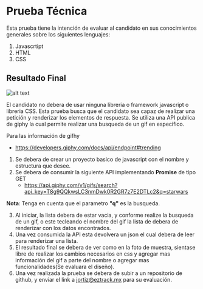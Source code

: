 # **Prueba Técnica**

Esta prueba tiene la intención de evaluar al candidato en sus conocimientos generales sobre los siguientes lenguajes:

1. Javascrtipt
2. HTML
3. CSS


## **Resultado Final**
![alt text](https://corre2.eztrack.mx/_public.images/assets/giphy_technical_test.png)





El candidato no debera de usar ninguna libreria o framework javascript o libreria CSS. Esta prueba busca que el candidato sea capaz de realizar una petición y renderizar los elementos de respuesta. Se utiliza una API publica de giphy la cual permite realizar una busqueda de un gif en especifico.

Para las información de gifhy
* https://developers.giphy.com/docs/api/endpoint#trending



1. Se debera de crear un proyecto basico de javascript con el nombre y estructura que desee.
2. Se debera de consumir la siguiente API implementando **Promise** de tipo GET
    * https://api.giphy.com/v1/gifs/search?api_key=T8g9QQkwsLC3nmDwk0R2GR7z7E2DTLc2&q=starwars

**Nota**: Tenga en cuenta que el parametro **"q"** es la busqueda.

3. Al iniciar, la lista debera de estar vacia, y conforme realize la busqueda de un gif, o este tecleando el nombre del gif la lista de debera de renderizar con los datos encontrados.
4. Una vez consumida la API esta devolvera un json el cual debera de leer para renderizar una lista.
5. El resultado final se debera de ver como en la foto de muestra, sientase libre de realizar los cambios necesarios en css y agregar mas información del gif a parte del nombre o agregar mas funcionalidades(Se evaluara el diseño).
6. Una vez realizada la prueba se debera de subir a un repositorio de github, y enviar el link a jortiz@eztrack.mx para su evaluación.



